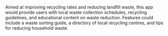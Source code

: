 Aimed at improving recycling rates and reducing landfill waste, this app would provide users with local waste collection schedules, recycling guidelines, and educational content on waste reduction. Features could include a waste sorting guide, a directory of local recycling centres, and tips for reducing household waste.

